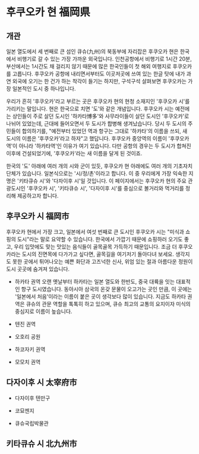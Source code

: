 # 후쿠오카 현 福岡県

## 개관
일본 열도에서 세 번째로 큰 섬인 큐슈(九州)의 북동부에 자리잡은 후쿠오카 현은 한국에서 비행기로 갈 수 있는 가장 가까운 외국입니다. 인천공항에서 비행기로 1시간 20분, 부산에서는 1시간도 채 걸리지 않기 때문에 많은 한국인들이 첫 해외 여행지로 후쿠오카를 고릅니다. 후쿠오카 공항에 내리면서부터도 이곳저곳에 쓰여 있는 한글 탓에 내가 과연 외국에 오기는 한 건가 하는 착각이 들기는 하지만, 구석구석 살펴보면 후쿠오카는 가장 일본적인 도시 중 하나입니다.

우리가 흔히 '후쿠오카'라고 부르는 곳은 후쿠오카 현의 현청 소재지인 '후쿠오카 시'를 가리키는 말입니다. 현은 한국으로 치면 '도'와 같은 개념입니다. 후쿠오카 시는 예전에는 상인들이 주로 살던 도시인 '하카타博多'와 사무라이들이 살던 도시인 '후쿠오카'로 나뉘어 있었는데, 근대에 들어오면서 두 도시가 합병해 생겨났습니다. 당시 두 도시의 주민들이 합의하기를, "예전부터 있었던 역과 항구는 그대로 '하카타'의 이름을 쓰되, 새 도시의 이름은 '후쿠오카'라고 하자"고 했답니다. 후쿠오카 중앙역의 이름이 '후쿠오카역'이 아니라 '하카타역'인 이유가 여기 있습니다. 다만 공항의 경우는 두 도시가 합쳐진 이후에 건설되었기에, '후쿠오카'라는 새 이름을 달게 된 것이죠.

한국의 '도' 아래에 여러 개의 시와 군이 있듯, 후쿠오카 현 아래에도 여러 개의 기초자치단체가 있습니다. 일본식으로는 '시/정/촌'이라고 합니다. 이 중 우리에게 가장 익숙한 지명은 '키타큐슈 시'와 '다자이후 시'일 것입니다. 이 페이지에서는 후쿠오카 현의 주요 관광도시인 '후쿠오카 시', '키타큐슈 시', '다자이후 시'를 중심으로 볼거리와 먹거리를 정리해 제공하고자 합니다.

## 후쿠오카 시 福岡市
후쿠오카 현에서 가장 크고, 일본에서 여섯 번째로 큰 도시인 후쿠오카 시는 "미식과 쇼핑의 도시"라는 말로 요약할 수 있습니다. 한국에서 가깝기 때문에 쇼핑하러 오기도 좋고, 우리 입맛에도 맞는 맛있는 음식들이 골목골목 가득하기 때문입니다. 조금 더 후쿠오카라는 도시의 진면목에 다가가고 싶다면, 골목길을 여기저기 돌아다녀 보세요. 생각지도 못한 곳에서 튀어나오는 예쁜 화단과 고즈넉한 신사, 위엄 있는 절과 아름다운 정원이 도시 곳곳에 숨겨져 있습니다.

* 하카타 권역
오랜 옛날부터 하카타는 일본 열도와 한반도, 중국 대륙을 잇는 대표적인 항구 도시였습니다. 동아시아 삼국의 온갖 문물이 오고가는 곳인 만큼, 이 곳에는 '일본에서 처음'이라는 이름이 붙은 곳이 생각보다 많이 있습니다. 지금도 하카타 권역은 큐슈의 관문 역할을 톡톡히 하고 있으며, 큐슈 최고의 교통의 요지이자 미식의 중심지로 이름이 높습니다.




* 텐진 권역



* 오호리 공원

* 하코자키 권역

* 모모치 권역


## 다자이후 시 太宰府市

* 다자이후 텐만구

* 코묘젠지

* 큐슈국립박물관

## 키타큐슈 시 北九州市
